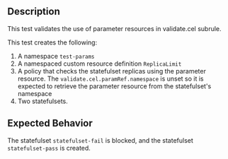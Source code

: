 ## Description

This test validates the use of parameter resources in validate.cel subrule.

This test creates the following:
1. A namespace `test-params`
2. A namespaced custom resource definition `ReplicaLimit`
3. A policy that checks the statefulset replicas using the parameter resource. The `validate.cel.paramRef.namespace` is unset so it is expected to retrieve the parameter resource from the statefulset's namespace
4. Two statefulsets.

## Expected Behavior

The statefulset `statefulset-fail` is blocked, and the statefulset `statefulset-pass` is created.
